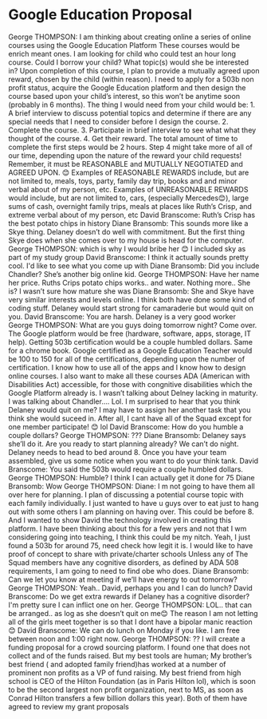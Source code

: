 # Google Education Proposal

George THOMPSON:
	I am thinking about creating online a series of online courses using the Google Education  Platform These courses would be enrich meant ones. I am looking for child who could test an hour long course. Could I borrow your child?  What topic(s) would she be interested in? Upon completion of this course, I plan to provide a mutually agreed upon reward, chosen by the child (within reason). I need to apply for a 503b non profit status, acquire the Google Education platform and then design the course based upon your child’s interest, so this won’t be anytime soon (probably in 6 months). The thing I would need from  your child would be: 1. A brief interview to discuss potential topics and determine if there are any special needs that I need to consider before I design the course. 2. Complete the course. 3. Participate in brief interview to see what what they thought of the course. 4. Get their reward. The total amount of time to complete the first steps would be 2 hours. Step 4 might take more of all of our time, depending upon the nature of the reward your child requests! Remember, it must be REASONABLE and MUTUALLY NEGOTIATED and AGREED UPON. 😊 Examples of REASONABLE REWARDS include, but are not limited to, meals, toys, party, family day trip, books and and minor verbal about of my person, etc. Examples of UNREASONABLE REWARDS would include, but are not limited to, cars, (especially Mercedes😊), large sums of cash, overnight family trips, meals at places like Ruth’s Crisp, and extreme verbal about of my person, etc
David Branscome:
	Ruth’s Crisp has the best potato chips in history
Diane Bransomb:
	This sounds more like a Skye thing. Delaney doesn’t do well with commitment. But the first thing Skye does when she comes over to my house is head for the computer.
George THOMPSON:
	which is why I would bribe her 😊
	I included sky as part of my study group
David Branscome:
	I think it actually sounds pretty cool. I'd like to see what you come up with
Diane Bransomb:
	Did you include Chandler? She’s another big online kid.
George THOMPSON:
	Have her name her price. Ruths Crips potato chips works.. and water. Nothing more..
	She is? I wasn’t sure how mature she was
Diane Bransomb:
	She and Skye have very similar interests and levels online. I think both have done some kind of coding stuff. Delaney would start strong for camaraderie but would quit on you.
David Branscome:
	You are harsh. Delaney is a very good worker
George THOMPSON:
	What are you guys doing tomorrow night? Come over. The Google platform would be free (hardware, software, apps, storage, IT help). Getting 503b certification would be a couple humbled dollars. Same for a chrome book. Google certified as a Google Education Teacher would be 100 to 150 for all of the certifications, depending upon the number of certification. I know how to use all of the apps and I know how to design online courses. I also want to make all these courses ADA (American with Disabilities Act) accessible, for those with congnitive disabilities which the Google Platform already is.
	I wasn’t talking about Delney lacking in maturity. I was talking about Chandler…. Lol. I m surprised to hear that you think Delaney would quit on me? I may have to assign her another task that you think she would suceed in. After all, I cant have all of the Squad  except for one member participate! 😊 lol
David Branscome:
	How do you humble a couple dollars?
George THOMPSON:
	???
Diane Bransomb:
	Delaney says she’ll do it. Are you ready to start planning already? We can’t do night. Delaney needs to head to bed around 8.
Once you have your team assembled, give us some notice when you want to do your think tank.
David Branscome:
	You said the 503b would require a couple humbled dollars.
George THOMPSON:
	Humble?
	I think I can actually get it done for 75
Diane Bransomb:
	Wow
George THOMPSON:
	Diane: I m not going to have them all over here for planning. I plan of discussing a potential course topic with each family individually. I just wanted to have u guys over to eat just to hang out with some others I am planning on having over. This could be before 8. And I wanted to show David the technology involved in creating this platform. I have been thinking about this for a few yers and not that I wm considering going into teaching, I think this could be my nitch.
	Yeah, I just found a 503b for around 75, need check how legit it is.
	I would like to have proof of concept to share with private/charter schools
	Unless any of The Squad members have any cognitive disorders, as defined by ADA 508 requirements, I am going to need to find obe who does.
Diane Bransomb:
	Can we let you know at meeting if we’ll have energy to out tomorrow?
George THOMPSON:
	Yeah..
	David, perhaps you and I can do lunch?
David Branscome:
	Do we get extra rewards if Delaney has a cognitive disorder? I'm pretty sure I can inflict one on her.
George THOMPSON:
	LOL.. that can be arranged.. as log as she doesn’t quit on me😊
	The reason I am not letting all of the girls meet together is so that I dont have a bipolar manic reaction 😊
David Branscome:
	We can do lunch on Monday if you like. I am free between noon and 1:00 right now.
George THOMPSON:
	??
	I will create a funding proposal for a crowd sourcing platform. I found one that does not collect and of the funds raised. But my best tools are human; My brother’s best friend ( and adopted family friend)has worked at a number of prominent non profits as a VP of fund raising.  My best friend from high school is CEO of the Hilton Foundation (as in Paris Hilton lol), which is soon to be the second largest non profit organization, next to MS, as soon as Conrad Hilton transfers a few billion dollars this year). Both of them have agreed to review my grant proposals
